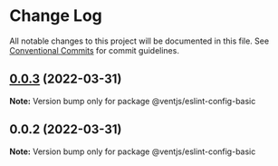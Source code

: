 # Change Log

All notable changes to this project will be documented in this file.
See [Conventional Commits](https://conventionalcommits.org) for commit guidelines.

## [0.0.3](https://github.com/ventjs/eslint-config/compare/v0.0.2...v0.0.3) (2022-03-31)

**Note:** Version bump only for package @ventjs/eslint-config-basic





## 0.0.2 (2022-03-31)

**Note:** Version bump only for package @ventjs/eslint-config-basic
